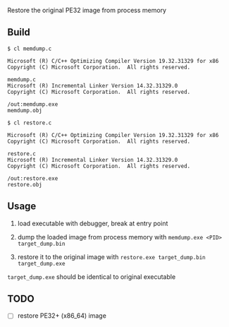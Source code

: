 Restore the original PE32 image from process memory

## Build

```
$ cl memdump.c

Microsoft (R) C/C++ Optimizing Compiler Version 19.32.31329 for x86
Copyright (C) Microsoft Corporation.  All rights reserved.

memdump.c
Microsoft (R) Incremental Linker Version 14.32.31329.0
Copyright (C) Microsoft Corporation.  All rights reserved.

/out:memdump.exe
memdump.obj
```

```
$ cl restore.c

Microsoft (R) C/C++ Optimizing Compiler Version 19.32.31329 for x86
Copyright (C) Microsoft Corporation.  All rights reserved.

restore.c
Microsoft (R) Incremental Linker Version 14.32.31329.0
Copyright (C) Microsoft Corporation.  All rights reserved.

/out:restore.exe
restore.obj
```

## Usage

1. load executable with debugger, break at entry point

1. dump the loaded image from process memory with `memdump.exe <PID> target_dump.bin`

1. restore it to the original image with `restore.exe target_dump.bin target_dump.exe`

`target_dump.exe` should be identical to original executable

## TODO

- [ ] restore PE32+ (x86_64) image
